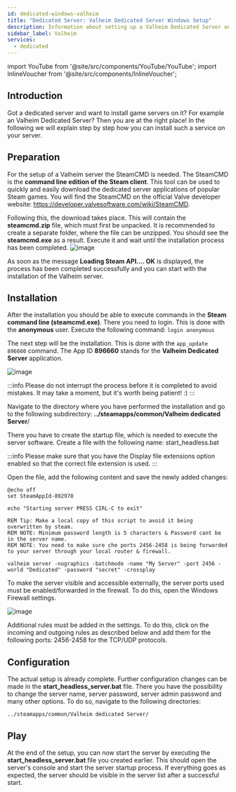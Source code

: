 ```yaml
---
id: dedicated-windows-valheim
title: "Dedicated Server: Valheim Dedicated Server Windows Setup"
description: Information about setting up a Valheim Dedicated Server on a Windows Dedicated Server from ZAP-Hosting - ZAP-Hosting.com documentation
sidebar_label: Valheim
services:
  - dedicated
---
```


import YouTube from '@site/src/components/YouTube/YouTube';
import InlineVoucher from '@site/src/components/InlineVoucher';

## Introduction
Got a dedicated server and want to install game servers on it? For example an Valheim Dedicated Server? Then you are at the right place! In the following we will explain step by step how you can install such a service on your server.

<YouTube videoId="Trs9Ysxa1gc" imageSrc="https://screensaver01.zap-hosting.com/index.php/s/D2doaAqjzdMSo9r/preview" title="Valehim Dedicated Server Setup on Windows VPS" description="Feel like you understand better when you see things in action? We’ve got you! Dive into our video that breaks it all down for you. Whether you're in a rush or just prefer to soak up information in the most engaging way possible!"/>

<InlineVoucher />

## Preparation
For the setup of a Valheim server the SteamCMD is needed. The SteamCMD is the **command line edition of the Steam client**. This tool can be used to quickly and easily download the dedicated server applications of popular Steam games. You will find the SteamCMD on the official Valve developer website: https://developer.valvesoftware.com/wiki/SteamCMD. 

Following this, the download takes place. This will contain the **steamcmd.zip** file, which must first be unpacked. It is recommended to create a separate folder, where the file can be unzipped. You should see the **steamcmd.exe** as a result. Execute it and wait until the installation process has been completed.
![image](https://screensaver01.zap-hosting.com/index.php/s/Y5zygHw2DFJa4dZ/preview)

As soon as the message **Loading Steam API.... OK** is displayed, the process has been completed successfully and you can start with the installation of the Valheim server.



## Installation

After the installation you should be able to execute commands in the **Steam command line (steamcmd.exe)**. There you need to login. This is done with the **anonymous** user. Execute the following command: `login anonymous`

The next step will be the installation. This is done with the `app_update 896660` command. The App ID **896660** stands for the **Valheim Dedicated Server** application.

![image](https://screensaver01.zap-hosting.com/index.php/s/PxZFZat7cP2C26k/preview)

:::info
Please do not interrupt the process before it is completed to avoid mistakes. It may take a moment, but it's worth being patient! :)
:::


Navigate to the directory where you have performed the installation and go to the following subdirectory:  **../steamapps/common/Valheim dedicated Server**/

There you have to create the startup file, which is needed to execute the server software. Create a file with the following name: start_headless.bat

:::info
Please make sure that you have the Display file extensions option enabled so that the correct file extension is used.
:::

Open the file, add the following content and save the newly added changes:

```
@echo off
set SteamAppId-892970

echo "Starting server PRESS CIRL-C to exit"

REM Tip: Make a local copy of this script to avoid it being overwritten by steam.
REM NOTE: Minimum password length is 5 characters & Password cant be in the server name.
REM NOTE: You need to make sure che ports 2456-2458 is being forwarded to your server through your local router & firewall.

valheim server -nographics -batchmode -name "My Server" -port 2456 -world "Dedicated" -password "secret" -crossplay
```

To make the server visible and accessible externally, the server ports used must be enabled/forwarded in the firewall. To do this, open the Windows Firewall settings.

![image](https://screensaver01.zap-hosting.com/index.php/s/MTHjL85zKsLtN9g/preview)

Additional rules must be added in the settings. To do this, click on the incoming and outgoing rules as described below and add them for the following ports: 2456-2458 for the TCP/UDP protocols.




## Configuration

The actual setup is already complete. Further configuration changes can be made in the **start_headless_server.bat**  file. There you have the possibility to change the server name, server password, server admin password and many other options. To do so, navigate to the following directories:

```
../steamapps/common/Valheim dedicated Server/
```



## Play

At the end of the setup, you can now start the server by executing the **start_headless_server.bat** file you created earlier. This should open the server's console and start the server startup process. If everything goes as expected, the server should be visible in the server list after a successful start.

